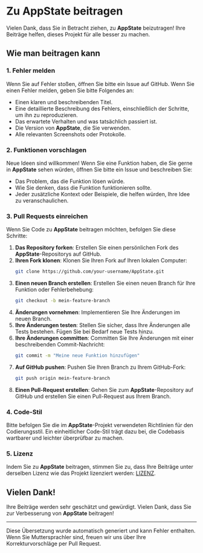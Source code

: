 # Zu AppState beitragen

Vielen Dank, dass Sie in Betracht ziehen, zu **AppState** beizutragen! Ihre Beiträge helfen, dieses Projekt für alle besser zu machen.

## Wie man beitragen kann

### 1. Fehler melden

Wenn Sie auf Fehler stoßen, öffnen Sie bitte ein Issue auf GitHub. Wenn Sie einen Fehler melden, geben Sie bitte Folgendes an:

- Einen klaren und beschreibenden Titel.
- Eine detaillierte Beschreibung des Fehlers, einschließlich der Schritte, um ihn zu reproduzieren.
- Das erwartete Verhalten und was tatsächlich passiert ist.
- Die Version von **AppState**, die Sie verwenden.
- Alle relevanten Screenshots oder Protokolle.

### 2. Funktionen vorschlagen

Neue Ideen sind willkommen! Wenn Sie eine Funktion haben, die Sie gerne in **AppState** sehen würden, öffnen Sie bitte ein Issue und beschreiben Sie:

- Das Problem, das die Funktion lösen würde.
- Wie Sie denken, dass die Funktion funktionieren sollte.
- Jeder zusätzliche Kontext oder Beispiele, die helfen würden, Ihre Idee zu veranschaulichen.

### 3. Pull Requests einreichen

Wenn Sie Code zu **AppState** beitragen möchten, befolgen Sie diese Schritte:

1. **Das Repository forken**: Erstellen Sie einen persönlichen Fork des **AppState**-Repositorys auf GitHub.
2. **Ihren Fork klonen**: Klonen Sie Ihren Fork auf Ihren lokalen Computer:
   ```bash
   git clone https://github.com/your-username/AppState.git
   ```
3. **Einen neuen Branch erstellen**: Erstellen Sie einen neuen Branch für Ihre Funktion oder Fehlerbehebung:
   ```bash
   git checkout -b mein-feature-branch
   ```
4. **Änderungen vornehmen**: Implementieren Sie Ihre Änderungen im neuen Branch.
5. **Ihre Änderungen testen**: Stellen Sie sicher, dass Ihre Änderungen alle Tests bestehen. Fügen Sie bei Bedarf neue Tests hinzu.
6. **Ihre Änderungen committen**: Committen Sie Ihre Änderungen mit einer beschreibenden Commit-Nachricht:
   ```bash
   git commit -m "Meine neue Funktion hinzufügen"
   ```
7. **Auf GitHub pushen**: Pushen Sie Ihren Branch zu Ihrem GitHub-Fork:
   ```bash
   git push origin mein-feature-branch
   ```
8. **Einen Pull-Request erstellen**: Gehen Sie zum **AppState**-Repository auf GitHub und erstellen Sie einen Pull-Request aus Ihrem Branch.

### 4. Code-Stil

Bitte befolgen Sie die im **AppState**-Projekt verwendeten Richtlinien für den Codierungsstil. Ein einheitlicher Code-Stil trägt dazu bei, die Codebasis wartbarer und leichter überprüfbar zu machen.

### 5. Lizenz

Indem Sie zu **AppState** beitragen, stimmen Sie zu, dass Ihre Beiträge unter derselben Lizenz wie das Projekt lizenziert werden: [LIZENZ](https://github.com/0xLeif/AppState/blob/main/LICENSE).

## Vielen Dank!

Ihre Beiträge werden sehr geschätzt und gewürdigt. Vielen Dank, dass Sie zur Verbesserung von **AppState** beitragen!

---
Diese Übersetzung wurde automatisch generiert und kann Fehler enthalten. Wenn Sie Muttersprachler sind, freuen wir uns über Ihre Korrekturvorschläge per Pull Request.
